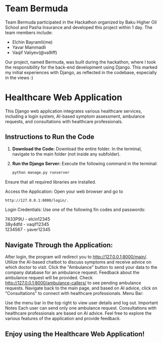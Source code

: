# Team Bermuda

Team Bermuda participated in the Hackathon organized by Baku Higher Oil School and Pasha Insurance and developed this project within 1 day. The team members include:

- Elchin Bayramli(me)
- Yavar Mammadli
- Vaqif Valiyev(@va9iff)

Our project, named Bermuda, was built during the hackathon, where I took the responsibility for the back-end development using Django. This marked my initial experiences with Django, as reflected in the codebase, especially in the views :)


# Healthcare Web Application

This Django web application integrates various healthcare services, including a login system, AI-based symptom assessment, ambulance requests, and consultations with healthcare professionals.

## Instructions to Run the Code

1. **Download the Code:**
   Download the entire folder. In the terminal, navigate to the main folder (not inside any subfolder).

2. **Run the Django Server:**
   Execute the following command in the terminal:
   ```bash
   python manage.py runserver
Ensure that all required libraries are installed.

Access the Application:
Open your web browser and go to 
```bash
http://127.0.0.1:8000/login/.
```
Login Credentials:
Use one of the following fin codes and passwords:

7433P9U - elcin12345  
38y4dfd - vaqif12345  
1234567 - yaver12345  

## Navigate Through the Application:

After login, the program will redirect you to http://127.0.0.1:8000/main/.
Utilize the AI-based chatbot to discuss symptoms and receive advice on which doctor to visit.
Click the "Ambulance" button to send your data to the company database for an ambulance request.
Feedback about the ambulance request will be provided.
Check http://127.0.0.1:8000/ambulance-callers/ to see pending ambulance requests.
Navigate back to the main page, and based on AI advice, click on "Consultations" to connect with healthcare professionals.
Menu Bar:

Use the menu bar in the top right to view user details and log out.
Important Notes
Each user can send only one ambulance request.
Consultations with healthcare professionals are based on AI advice.
Feel free to explore the various features of the application and provide feedback.

## Enjoy using the Healthcare Web Application!
